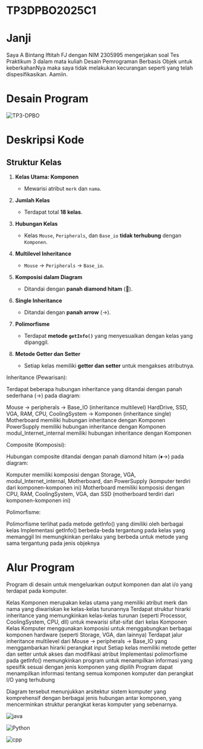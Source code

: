# TP3DPBO2025C1

# Janji

Saya A Bintang Iftitah FJ dengan NIM 2305995 mengerjakan soal Tes Praktikum 3 dalam mata kuliah Desain Pemrograman Berbasis Objek untuk keberkahanNya maka saya tidak melakukan kecurangan seperti yang telah dispesifikasikan. Aamiin.


# Desain Program 

![TP3-DPBO](https://github.com/user-attachments/assets/3edd730f-794a-436b-8cbc-f0dde93e0812)

# Deskripsi Kode
## Struktur Kelas

1. **Kelas Utama: Komponen**
   - Mewarisi atribut `merk` dan `nama`.

2. **Jumlah Kelas**
   - Terdapat total **18 kelas**.

3. **Hubungan Kelas**
   - Kelas `Mouse`, `Peripherals`, dan `Base_io` **tidak terhubung** dengan `Komponen`.

4. **Multilevel Inheritance**
   - `Mouse` → `Peripherals` → `Base_io`.

5. **Komposisi dalam Diagram**
   - Ditandai dengan **panah diamond hitam** (🔷).

6. **Single Inheritance**
   - Ditandai dengan **panah arrow** (→).

7. **Polimorfisme**
   - Terdapat **metode `getInfo()`** yang menyesuaikan dengan kelas yang dipanggil.

8. **Metode Getter dan Setter**
   - Setiap kelas memiliki **getter dan setter** untuk mengakses atributnya.


Inheritance (Pewarisan):

Terdapat beberapa hubungan inheritance yang ditandai dengan panah sederhana (→) pada diagram:

Mouse → peripherals → Base_IO (inheritance multilevel)
HardDrive, SSD, VGA, RAM, CPU, CoolingSystem → Komponen (inheritance single)
Motherboard memiliki hubungan inheritance dengan Komponen
PowerSupply memiliki hubungan inheritance dengan Komponen
modul_Internet_internal memiliki hubungan inheritance dengan Komponen

Composite (Komposisi):

Hubungan composite ditandai dengan panah diamond hitam (♦→) pada diagram:

Komputer memiliki komposisi dengan Storage, VGA, modul_Internet_internal, Motherboard, dan PowerSupply (komputer terdiri dari komponen-komponen ini)
Motherboard memiliki komposisi dengan CPU, RAM, CoolingSystem, VGA, dan SSD (motherboard terdiri dari komponen-komponen ini)

Polimorfisme:

Polimorfisme terlihat pada metode getInfo() yang dimiliki oleh berbagai kelas
Implementasi getInfo() berbeda-beda tergantung pada kelas yang memanggil
Ini memungkinkan perilaku yang berbeda untuk metode yang sama tergantung pada jenis objeknya

# Alur Program 
Program di desain untuk mengeluarkan output komponen dan alat i/o yang terdapat pada komputer.

Kelas Komponen merupakan kelas utama yang memiliki atribut merk dan nama yang diwariskan ke kelas-kelas turunannya
Terdapat struktur hirarki inheritance yang memungkinkan kelas-kelas turunan (seperti Processor, CoolingSystem, CPU, dll) untuk mewarisi sifat-sifat dari kelas Komponen
Kelas Komputer menggunakan komposisi untuk menggabungkan berbagai komponen hardware (seperti Storage, VGA, dan lainnya)
Terdapat jalur inheritance multilevel dari Mouse → peripherals → Base_IO yang menggambarkan hirarki perangkat input
Setiap kelas memiliki metode getter dan setter untuk akses dan modifikasi atribut
Implementasi polimorfisme pada getInfo() memungkinkan program untuk menampilkan informasi yang spesifik sesuai dengan jenis komponen yang dipilih
Program dapat menampilkan informasi tentang semua komponen komputer dan perangkat I/O yang terhubung

Diagram tersebut menunjukkan arsitektur sistem komputer yang komprehensif dengan berbagai jenis hubungan antar komponen, yang mencerminkan struktur perangkat keras komputer yang sebenarnya.

![java](https://github.com/user-attachments/assets/a053db4f-78d2-4bae-806a-ca13ad8c8af3)



![Python](https://github.com/user-attachments/assets/2e62dceb-4f32-4f6e-984a-f7da2d430522)

![cpp](https://github.com/user-attachments/assets/bc604ef7-74b6-451a-87cc-2f963ac555ad)


